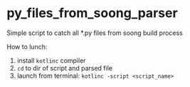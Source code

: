 # py_files_from_soong_parser
Simple script to catch all *.py files from soong build process

How to lunch: 
1. install ```kotlinc``` compiler
2. ```cd``` to dir of script and parsed file
3. launch from terminal: ```kotlinc -script <script_name>```
